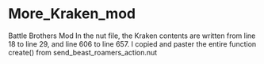 # More_Kraken_mod
Battle Brothers Mod
In the nut file, the Kraken contents are written from line 18 to line 29, and line 606 to line 657. I copied and paster the entire function create() from send_beast_roamers_action.nut
